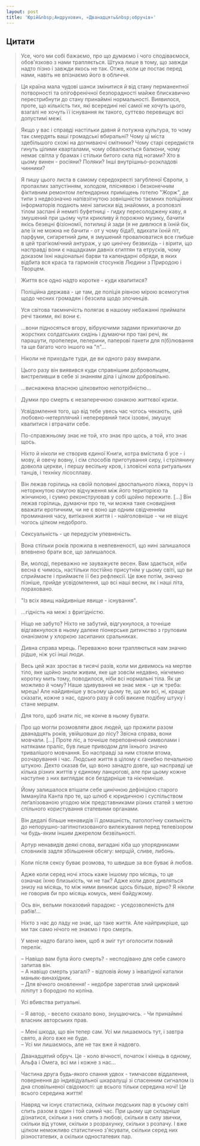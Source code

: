 ```yaml
---
layout: post
title: 'Юрій&nbsp;Андрухович, «Дванадцять&nbsp;обручів»'
---
```


## Цитати
>Усе, чого ми собі бажаємо, про що думаємо і чого сподіваємося, обов'язково з нами трапляється. Штука лише в тому, що завжди надто пізно і завжди якось не так. Отже, коли це постає перед нами, навіть не впізнаємо його в обличчя.

>Ця країна мала чудові шанси змінитися й від стану перманентної потворності та олігофренічної безпорадності майже блискавично перестрибнути до стану принаймні нормальності. Виявилося, проте, що кількість тих, які всередині неї самої не хочуть цього, взагалі не хочуть її існування як такого, суттєво перевищує всі допустимі межі.

>Якщо у вас і справді настільки давня й потужна культура, то чому так смердять ваші громадські вбиральні? Чому ці міста здебільшого схожі на догниваючі смітники? Чому старі середмістя гинуть цілими кварталами, чому обвалюються балкони, чому немає світла у брамах і стільки битого скла під ногами? Хто в цьому винен - росіяни? Поляки? Інші внутрішньо-розкладові чинники?

>Я пишу цього листа в самому середохресті загубленої Європи, з пропахлих запустінням, холодом, пліснявою і безконечним фіктивним ремонтом леґендарних приміщень готелю "Жорж", де типи з недвозначно напівзігнутою зовнішністю таємних поліційних інформаторів подають мені записки від знайомих, а розповзлі тілом заспані й немиті буфетниці - гидку пересолоджену каву, я змушений при цьому чути крикливу й порожню музику, бачити якісь безецні фізіономії, потилиці й зади (я не дивлюся в їхній бік, але їх не можна не бачити - от у чому біда!), вдихати їхній піт, парфуми, сигаретний дим, я змушений провалюватися все глибше в цей трагікомічний антураж, у цю цинічну безвихідь - і вірити, що насправді вони є нащадками давніх єгиптян та етрусків, чому доказом їхні національні барви та календарні обряди, в яких відбита вся краса та гармонія стосунків Людини з Природою і Творцем.

>Життя все одно надто коротке - куди квапитися?

>Поліційна держава - це там, де поліція рівною мірою всемогутня щодо чесних громадян і безсила щодо злочинців.

>Уся світова таємничість полягає в нашому небажанні приймати речі такими, які вони є.

>...вони підносяться вгору, вібруючими задами прикипаючи до жорстких солдатських сидінь і думаючи про такі речі, як парашути, пропелери, пелерини, паперові пакети для п(б)лювання та ще багато чого іншого на "п"…

>Ніколи не приходьте туди, де ви одного разу вмирали.

>Цього разу він виявився куди справнішим добровольцем, вистреливши в себе зі знанням діла і цілком добровільно.

>...виснажена власною цілковитою непотрібністю...

>Думки про смерть є незаперечною ознакою життєвої кризи.

>Усвідомлення того, що від тебе увесь час чогось чекають, цей любовно-нетерплячий і неперервний тиск іззовні, змушує квапитися і втрачати себе.

>По-справжньому знає не той, хто знає про щось, а той, хто знає щось.

>Ніхто й ніколи не створив єдиної Книги, котра вмістила б усе - і мову, й овечу вовну, і сім способів приготування сиру, і стрілянину довкола церкви, і першу весільну кров, і зловісні кола ритуальних танців, і техніку лісосплаву.

>Він лежав горілиць на своїй половині двоспального ліжка, поруч із неторкнутою смугою відчуження між його територією та жінчиною, і сумно реконструював у собі щойно пережите. [...] Він лежав горілиць, думаючи про те, чи можна таке сновидіння вважати еротичним, чи не є воно ще одним свідченням проминання часу, витікання життя і - найголовніше - чи не віщує чогось цілком недоброго.

>Сексуальність - це передусім упевненість.

>Вона стільки років прожила в невпевненості, що нині залишалося впевнено брати все, що залишалося.

>Ви, молоді, переважно не зауважуєте весен. Вам здається, ніби весна є чимось, настільки постійно присутнім у цьому світі, що ви сприймаєте і приймаєте її без рефлексії. Це вже потім, значно пізніше, прийде усвідомлення, що всі наші весни, як і наші літа, пораховано.

>"Із всіх явищ найдивніше явище - існування".

>...гідність на межі з фригідністю.

>Ніщо не забуто? Ніхто не забутий, відгукнулося, а точніше відгавкнулося в ньому далеке піонерське дитинство з груповим онанізмом у хлоркою засипаних сральниках. 

>Дивна справа мрець. Переважно вони трапляються нам значно рідше, ніж усі інші люди.

>Весь цей жах зростає в тисячі разів, коли ми дивимось на мертве тіло, яке щойно знали живим, яке ще зовсім недавно, нікчемно коротку мить тому, поводилося, ніби всі нормальні тіла. Як це можливо й чому? Наше здивування не знає меж - це ж треба: мрець! Але найдивніше у всьому цьому те, що ми всі, ні, краще сказати, кожне з нас, одного разу й собі викине подібну штуку і стане мерцем.

>Для того, щоб знати ліс, не конче в ньому бувати.

>Про що могли розмовляти двоє людей, що прожили разом дванадцять років, увійшовши до лісу? Звісна справа, вони мовчали. [...] Проте ліс, а точніше переповнений символами і натяками праліс, був лише приводом для їхнього значно тривалішого мовчання. Бо насправді за ним стояли втома, розчарування і час. Людське життя в цілому є ганебно печальною штукою. Дехто сказав би, що воно занадто довге, що насправді це кілька різних життів у єдиному ланцюгові, але при цьому кожне наступне з них виглядає все бездарніше та нікчемніше.

>Йому залишалося втішати себе цинічною дефініцією старого Іммануїла Канта про те, що шлюб є юридичною і суспільством леґалізованою угодою між представниками різних статей з метою спільного користування статевими органами.

>Він дедалі більше ненавидів її домашність, патологічну схильність до непорушно-загіпнотизованого вилежування перед телевізором чи будь-яким іншим джерелом безвільності.

>Артур ненавидів деякі слова, вигадані хіба що упорядниками словників задля збільшення обсягу: мерщій, сливе, либонь.

>Коли після сексу буває розмова, то швидше за все буває й любов.

>Адже коли серед ночі хтось каже іншому про місяць, то це означає їхню близькість, чи не так? Адже коли двоє дивляться знизу на місяць, то між ними виникає щось більше, вірно? Я ніколи не говорив би про місяць комусь, мені байдужому.

>Ось він, вельми показовий парадокс - уседозволеність для рабів!…

>Ніхто з нас до ладу не знає, що таке життя. Але найприкріше, що ми так само нічого не знаємо і про смерть.

>У мене надто багато імен, щоб я зміг тут оголосити повний перелік.

>– Навіщо вам була його смерть? - несподівано для себе самого запитав він.  
– А навіщо смерть узагалі? - відповів йому з інвалідної каталки маньяк-винахідник.  
– Для вічного оновлення! - недобре зареготав злий цирковий ліліпут з бородою по коліна.

>Усі вбивства ритуальні.

>– Я автор, - весело сказало воно, знущаючись. - Чи принаймні власник авторських прав.

>– Мені шкода, що він тепер сам. Усі ми лишаємось тут, і завтра свято, а його вже не буде.  
– Усі ми лишаємось, але не так вже й надовго.

>Дванадцятий обруч. Це - коло вічності, початок і кінець в одному, Альфа і Омега, всі ми і кожне з нас…

>Частина друга будь-якого спання удвох - тимчасове віддалення, повернення до індивідуальної шкаралущі зі спасенним сигналом із дна сповільненої свідомості: це всього тільки середина ночі! Це всього середина життя!

>Навряд чи існує статистика, скільки людських пар в усьому світі спить разом в один і той самий час. При цьому ще складніше дізнатися, скільки з них спить з любові, скільки в силу звички, скільки від утоми, скільки з розрахунку, скільки з розпачу. І вже цілком неможливо статистично з'ясувати, скільки серед них різностатевих, а скільки одностатевих пар.
